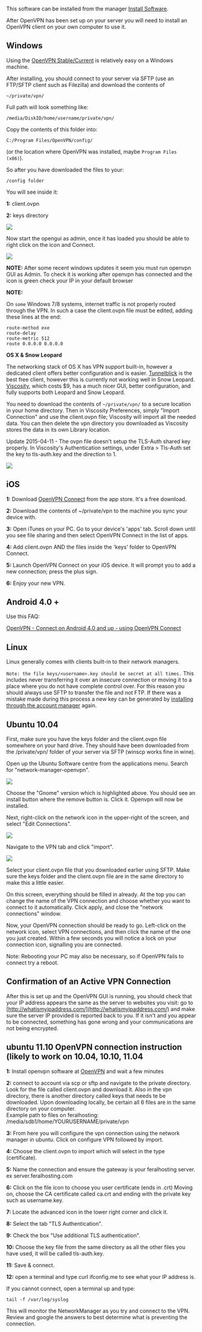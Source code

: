 
This software can be installed from the manager [Install Software](https://www.feralhosting.com/manager/).

After OpenVPN has been set up on your server you will need to install an OpenVPN client on your own computer to use it. 

Windows
---

Using the [OpenVPN Stable/Current](http://openvpn.net/index.php/open-source/downloads.html) is relatively easy on a Windows machine.
 
After installing, you should connect to your server via SFTP (use an FTP/SFTP client such as Filezilla) and download the contents of 

~~~
~/private/vpn/
~~~

Full path will look something like: 

~~~
/media/DiskID/home/username/private/vpn/
~~~

Copy the contents of this folder into:

~~~
C:/Program Files/OpenVPN/config/
~~~

(or the location where OpenVPN was installed, maybe `Program Files (x86)`).

So after you have downloaded the files to your:

~~~
/config folder
~~~

You will see inside it:

**1:** client.ovpn

**2:** keys directory

![](https://raw.github.com/feralhosting/feralfilehosting/master/Feral%20Wiki/Installable%20software/OpenVPN%20-%20How%20to%20connect%20to%20your%20vpn/keysdirectory.png)

Now start the opengui as admin, once it has loaded you should be able to right click on the icon and Connect.

![](https://raw.github.com/feralhosting/feralfilehosting/master/Feral%20Wiki/Installable%20software/OpenVPN%20-%20How%20to%20connect%20to%20your%20vpn/connect.png)

**NOTE:** After some recent windows updates it seem you must run openvpn GUI as Admin. To check it is working after openvpn has connected and the icon is green check your IP in your default browser

**NOTE:** 

On `some` Windows 7/8 systems, internet traffic is not properly routed through the VPN. In such a case the client.ovpn file must be edited, adding these lines at the end:

~~~
route-method exe
route-delay
route-metric 512
route 0.0.0.0 0.0.0.0
~~~

**OS X & Snow Leopard**

The networking stack of OS X has VPN support built-in, however a dedicated client offers better configuration and is easier. [Tunnelblick](http://www.tunnelblick.net/) is the best free client, however this is currently not working well in Snow Leopard. [Viscosity](http://www.viscosityvpn.com/index.html), which costs $9, has a much nicer GUI, better configuration, and fully supports both Leopard and Snow Leopard. 

You need to download the contents of `~/private/vpn/` to a secure location in your home directory. Then in Viscosity Preferences, simply "Import Connection" and use the client.ovpn file; Viscosity will import all the needed data. You can then delete the vpn directory you downloaded as Viscosity stores the data in its own Library location.

Update 2015-04-11 - The ovpn file doesn't setup the TLS-Auth shared key properly. In Viscosity's Authentication settings, under Extra > Tls-Auth set the key to tls-auth.key and the direction to 1.

![](https://raw.github.com/feralhosting/feralfilehosting/master/Feral%20Wiki/Installable%20software/OpenVPN%20-%20How%20to%20connect%20to%20your%20vpn/osx1.png)

iOS
---

**1:** Download [OpenVPN Connect](https://itunes.apple.com/us/app/openvpn-connect/id590379981?mt=8) from the app store.  It's a free download.

**2:** Download the contents of ~/private/vpn to the machine you sync your device with.

**3:** Open iTunes on your PC.  Go to your device's 'apps' tab.  Scroll down until you see file sharing and then select OpenVPN Connect in the list of apps.

**4:** Add client.ovpn AND the files inside the 'keys' folder to OpenVPN Connect.

**5:** Launch OpenVPN Connect on your iOS device.  It will prompt you to add a new connection; press the plus sign.

**6:** Enjoy your new VPN.

Android 4.0 +
---

Use this FAQ:

[OpenVPN - Connect on Android 4.0 and up - using OpenVPN Connect](https://www.feralhosting.com/faq/view?question=220)

Linux
---

Linux generally comes with clients built-in to their network managers.

`Note: the file keys/<username>.key should be secret at all times.` This includes never transferring it over an insecure connection or moving it to a place where you do not have complete control over. For this reason you should always use SFTP to transfer the file and not FTP. If there was a mistake made during this process a new key can be generated by [installing through the account manager](https://www.feralhosting.com/manager/software-install) again.

Ubuntu 10.04
---

First, make sure you have the keys folder and the client.ovpn file somewhere on your hard drive. They should have been downloaded from the /private/vpn/ folder of your server via SFTP (winscp works fine in wine).

Open up the Ubuntu Software centre from the applications menu. Search for "network-manager-openvpn".

![](https://raw.github.com/feralhosting/feralfilehosting/master/Feral%20Wiki/Installable%20software/OpenVPN%20-%20How%20to%20connect%20to%20your%20vpn/ubuntu1.png)

Choose the "Gnome" version which is highlighted above. You should see an install button where the remove button is. Click it. Openvpn will now be installed.

Next, right-click on the network icon in the upper-right of the screen, and select "Edit Connections".

![](https://raw.github.com/feralhosting/feralfilehosting/master/Feral%20Wiki/Installable%20software/OpenVPN%20-%20How%20to%20connect%20to%20your%20vpn/ubuntu2.png)

Navigate to the VPN tab and click "import".

![](https://raw.github.com/feralhosting/feralfilehosting/master/Feral%20Wiki/Installable%20software/OpenVPN%20-%20How%20to%20connect%20to%20your%20vpn/ubuntu3.png)

Select your client.ovpn file that you downloaded earlier using SFTP. Make sure the keys folder and the client.ovpn file are in the same directory to make this a little easier.

On this screen, everything should be filled in already. At the top you can change the name of the VPN connection and choose whether you want to connect to it automatically. Click apply, and close the "network connections" window.

Now, your OpenVPN connection should be ready to go. Left-click on the network icon, select VPN connections, and then click the name of the one you just created. Within a few seconds you will notice a lock on your connection icon, signalling you are connected.

Note: Rebooting your PC may also be necessary, so if OpenVPN fails to connect try a reboot.

Confirmation of an Active VPN Connection
---

After this is set up and the OpenVPN GUI is running, you should check that your IP address appears the same as the server to websites you visit: go to [http://whatismyipaddress.com/](http://whatismyipaddress.com/) and make sure the server IP provided is reported back to you. If it isn't and you appear to be connected, something has gone wrong and your communications are not being encrypted.

ubuntu 11.10 OpenVPN connection instruction (likely to work on 10.04, 10.10, 11.04
---

**1:** Install openvpn software at [OpenVPN](https://www.feralhosting.com/manager/slot/install?service=20036)
and wait a few minutes

**2:** connect to account via scp or sftp and navigate to the private directory. Look for the file called client.ovpn and download it.
Also in the vpn directory, there is another directory called keys that needs te be downloaded. Upon downloading locally, be certain all 6 files are in the same directory on your computer.  
Example path to files on feralhosting: /media/sdb1/home/YOURUSERNAME/private/vpn

**3:** From here you will configure the vpn connection using the network manager in ubuntu. Click on configure VPN followed by import.

**4:** Choose the client.ovpn to import which will select in the type (certificate).

**5:** Name the connection and ensure the gateway is your feralhosting server. ex server.feralhosting.com

**6:** Click on the file icon to choose you user certificate (ends in .crt) Moving on, choose the CA certificate called ca.crt and ending with the private key such as username.key.

**7:** Locate the advanced icon in the lower right corner and click it. 

**8:** Select the tab "TLS Authentication".

**9:** Check the box "Use additional TLS authentication".

**10:** Choose the key file from the same directory as all the other files you have used, it will be called tls-auth.key.

**11:** Save & connect.

**12:** open a terminal and type curl ifconfig.me to see what your IP address is.

If you cannot connect, open a terminal up and type:

~~~
tail -f /var/log/syslog
~~~

This will monitor the NetworkManager as you try and connect to the VPN. Review and google the answers to best determine what is preventing the connection.



